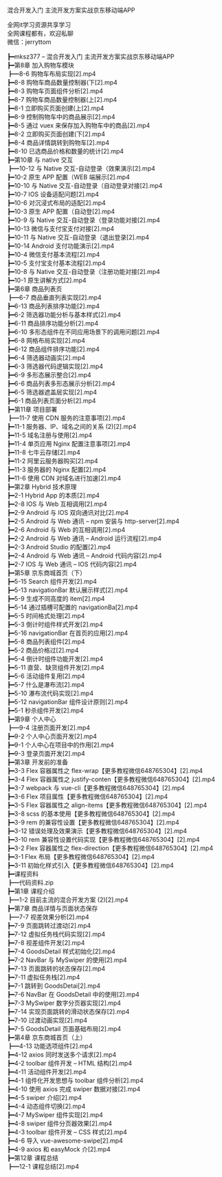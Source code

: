 混合开发入门 主流开发方案实战京东移动端APP

全网it学习资源共享学习<br>全网课程都有，欢迎私聊<br>微信：jerryttom<br>

┣━mksz377 – 混合开发入门 主流开发方案实战京东移动端APP<br> ┣━第8章 加入购物车模块<br> ┣━8-6 购物车布局实现[2].mp4<br> ┣━8-8 购物车商品数量控制器(下[2].mp4<br> ┣━8-3 购物车页面组件分析[2].mp4<br> ┣━8-7 购物车商品数量控制器(上[2].mp4<br> ┣━8-1 立即购买页面创建(上[2].mp4<br> ┣━8-9 控制购物车中的商品展示[2].mp4<br> ┣━8-5 通过 vuex 来保存加入购物车中的商品[2].mp4<br> ┣━8-2 立即购买页面创建(下[2].mp4<br> ┣━8-4 商品详情跳转到购物车[2].mp4<br> ┣━8-10 已选商品价格和数量的统计[2].mp4<br> ┣━第10章 与 native 交互<br> ┣━10-12 与 Native 交互-自动登录（效果演示[2].mp4<br> ┣━10-2 原生 APP 配置（WEB 端展示[2].mp4<br> ┣━10-10 与 Native 交互-自动登录（自动登录对接[2].mp4<br> ┣━10-7 IOS 设备适配问题[2].mp4<br> ┣━10-6 对沉浸式布局的适配[2].mp4<br> ┣━10-3 原生 APP 配置（自动登[2].mp4<br> ┣━10-9 与 Native 交互-自动登录（登录功能对接[2].mp4<br> ┣━10-13 微信与支付宝支付对接[2].mp4<br> ┣━10-11 与 Native 交互-自动登录（退出登录[2].mp4<br> ┣━10-14 Android 支付功能演示[2].mp4<br> ┣━10-4 微信支付基本流程[2].mp4<br> ┣━10-5 支付宝支付基本流程[2].mp4<br> ┣━10-8 与 Native 交互-自动登录（注册功能对接[2].mp4<br> ┣━10-1 原生讲解方式[2].mp4<br> ┣━第6章 商品列表页<br> ┣━6-7 商品垂直列表实现[2].mp4<br> ┣━6-13 商品列表排序功能[2].mp4<br> ┣━6-2 筛选器功能分析与基本样式[2].mp4<br> ┣━6-11 商品排序功能分析[2].mp4<br> ┣━6-10 多形态组件在不同应用场景下的调用问题[2].mp4<br> ┣━6-8 网格布局实现[2].mp4<br> ┣━6-12 商品组件排序功能[2].mp4<br> ┣━6-4 筛选器动画实[2].mp4<br> ┣━6-3 筛选器代码逻辑实现[2].mp4<br> ┣━6-9 多形态展示整合[2].mp4<br> ┣━6-6 商品列表多形态展示分析[2].mp4<br> ┣━6-5 筛选器遮盖层实现[2].mp4<br> ┣━6-1 商品列表页面分析[2].mp4<br> ┣━第11章 项目部署<br> ┣━11-7 使用 CDN 服务的注意事项[2].mp4<br> ┣━11-1 服务器、IP、域名之间的关系 (2)[2].mp4<br> ┣━11-5 域名注册与使用[2].mp4<br> ┣━11-4 单页应用 Nginx 配置注意事项[2].mp4<br> ┣━11-8 七牛云存储[2].mp4<br> ┣━11-2 阿里云服务器购买[2].mp4<br> ┣━11-3 服务器的 Nginx 配置[2].mp4<br> ┣━11-6 使用 CDN 对域名进行加速[2].mp4<br> ┣━第2章 Hybrid 技术原理<br> ┣━2-1 Hybrid App 的本质[2].mp4<br> ┣━2-8 IOS 与 Web 互相调用[2].mp4<br> ┣━2-9 Android 与 IOS 双向通讯对比[2].mp4<br> ┣━2-5 Android 与 Web 通讯 – npm 安装与 http-server[2].mp4<br> ┣━2-6 Android 与 Web 的互相调用[2].mp4<br> ┣━2-2 Android 与 Web 通讯 – Android 运行流程[2].mp4<br> ┣━2-3 Android Studio 的配置[2].mp4<br> ┣━2-4 Android 与 Web 通讯 – Android 代码内容[2].mp4<br> ┣━2-7 IOS 与 Web 通讯 – IOS 代码内容[2].mp4<br> ┣━第5章 京东商城首页（下）<br> ┣━5-15 Search 组件开发[2].mp4<br> ┣━5-13 navigationBar 默认展示样式[2].mp4<br> ┣━5-9 生成不同高度的 item[2].mp4<br> ┣━5-14 通过插槽可配置的 navigationBa[2].mp4<br> ┣━5-5 时间格式处理[2].mp4<br> ┣━5-3 倒计时组件样式开发[2].mp4<br> ┣━5-16 navigationBar 在首页的应用[2].mp4<br> ┣━5-8 商品列表组件[2].mp4<br> ┣━5-2 商品价格过[2].mp4<br> ┣━5-4 倒计时组件功能开发[2].mp4<br> ┣━5-11 直营、缺货组件开发[2].mp4<br> ┣━5-6 活动组件复用[2].mp4<br> ┣━5-7 什么是瀑布流[2].mp4<br> ┣━5-10 瀑布流代码实现[2].mp4<br> ┣━5-12 navigationBar 组件设计原则[2].mp4<br> ┣━5-1 秒杀组件开发[2].mp4<br> ┣━第9章 个人中心<br> ┣━9-4 注册页面开发[2].mp4<br> ┣━9-2 个人中心页面开发[2].mp4<br> ┣━9-1 个人中心在项目中的作用[2].mp4<br> ┣━9-3 登录页面开发[2].mp4<br> ┣━第3章 开发前的准备<br> ┣━3-3 Flex 容器属性之 flex-wrap【更多教程微信648765304】[2].mp4<br> ┣━3-4 Flex 容器属性之 justify-conten【更多教程微信648765304】[2].mp4<br> ┣━3-7 webpack 与 vue-cli【更多教程微信648765304】[2].mp4<br> ┣━3-6 Flex 项目属性【更多教程微信648765304】[2].mp4<br> ┣━3-5 Flex 容器属性之 align-items【更多教程微信648765304】[2].mp4<br> ┣━3-8 scss 的基本使用【更多教程微信648765304】[2].mp4<br> ┣━3-9 rem 的兼容性设置【更多教程微信648765304】[2].mp4<br> ┣━3-12 错误处理及效果演示【更多教程微信648765304】[2].mp4<br> ┣━3-10 rem 兼容性设置代码实现【更多教程微信648765304】[2].mp4<br> ┣━3-2 Flex 容器属性之 flex-direction【更多教程微信648765304】[2].mp4<br> ┣━3-1 Flex 布局【更多教程微信648765304】[2].mp4<br> ┣━3-11 初始化样式引入【更多教程微信648765304】[2].mp4<br> ┣━课程资料<br> ┣━代码资料.zip<br> ┣━第1章 课程介绍<br> ┣━1-2 目前主流的混合开发方案 (2)[2].mp4<br> ┣━第7章 商品详情与页面状态保存<br> ┣━7-7 视差效果分析[2].mp4<br> ┣━7-9 页面跳转过渡动[2].mp4<br> ┣━7-12 虚拟任务栈代码实现[2].mp4<br> ┣━7-8 视差组件开发[2].mp4<br> ┣━7-4 GoodsDetail 样式初始化[2].mp4<br> ┣━7-2 NavBar 与 MySwiper 的使用[2].mp4<br> ┣━7-13 页面跳转的状态保存[2].mp4<br> ┣━7-11 虚拟任务栈[2].mp4<br> ┣━7-1 跳转到 GoodsDetai[2].mp4<br> ┣━7-6 NavBar 在 GoodsDetail 中的使用[2].mp4<br> ┣━7-3 MySwiper 数字分页器实现[2].mp4<br> ┣━7-14 实现页面跳转的滑动状态保存[2].mp4<br> ┣━7-10 过渡动画实现[2].mp4<br> ┣━7-5 GoodsDetail 页面基础布局[2].mp4<br> ┣━第4章 京东商城首页（上）<br> ┣━4-13 功能选项组件[2].mp4<br> ┣━4-12 axios 同时发送多个请求[2].mp4<br> ┣━4-2 toolbar 组件开发 – HTML 结构[2].mp4<br> ┣━4-11 活动组件开发[2].mp4<br> ┣━4-1 组件化开发思想与 toolbar 组件分析[2].mp4<br> ┣━4-10 使用 axios 完成 swiper 数据对接[2].mp4<br> ┣━4-5 swiper 介绍[2].mp4<br> ┣━4-4 动态组件切换[2].mp4<br> ┣━4-7 MySwiper 组件实现[2].mp4<br> ┣━4-8 swiper 组件分页器效果[2].mp4<br> ┣━4-3 toolbar 组件开发 – CSS 样式[2].mp4<br> ┣━4-6 导入 vue-awesome-swipe[2].mp4<br> ┣━4-9 axios 和 easyMock 介[2].mp4<br> ┣━第12章 课程总结<br> ┣━12-1 课程总结[2].mp4